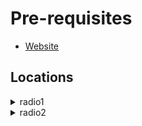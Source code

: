 # Pre-requisites
 - [Website](https://rahulshettyacademy.com/AutomationPractice/)
## Locations
<details>
 <summary>radio1</summary>

 <img alt = "Image" src = "./imgif/radio1.png" width=100%></img>
</details>
<details>
 <summary>radio2</summary>

 <img alt = "Image" src = "./imgif/radio2.png" width=100%></img>
</details>

